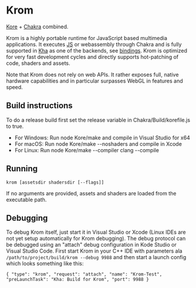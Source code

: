 # Krom

[Kore](https://github.com/Kode/Kore) + [Chakra](https://github.com/Microsoft/ChakraCore) combined.

Krom is a highly portable runtime for JavaScript based multimedia applications. It executes [JS](https://github.com/luboslenco/krom_jstest) or webassembly through Chakra and is fully supported in [Kha](https://github.com/Kode/Kha) as one of the backends, see [bindings](https://github.com/Kode/Kha/blob/master/Backends/Krom/Krom.hx). Krom is optimized for very fast development cycles and directly supports hot-patching of code, shaders and assets.

Note that Krom does not rely on web APIs. It rather exposes full, native hardware capabilities and in particular surpasses WebGL in features and speed.

## Build instructions

To do a release build first set the release variable in Chakra/Build/korefile.js to true.

* For Windows: Run node Kore/make and compile in Visual Studio for x64
* For macOS: Run node Kore/make --noshaders and compile in Xcode
* For Linux: Run node Kore/make --compiler clang --compile

## Running

`krom [assetsdir shadersdir [--flags]]`

If no arguments are provided, assets and shaders are loaded from the executable path.

## Debugging

To debug Krom itself, just start it in Visual Studio or Xcode (Linux IDEs are not yet setup automatically for Krom debugging). The debug protocol can be debugged using an "attach" debug configuration in Kode Studio or Visual Studio Code. First start Krom in your C++ IDE with parameters ala `/path/to/project/build/krom --debug 9988` and then start a launch config which looks something like this:

`{
	"type": "krom",
	"request": "attach",
	"name": "Krom-Test",
	"preLaunchTask": "Kha: Build for Krom",
	"port": 9988
}`
